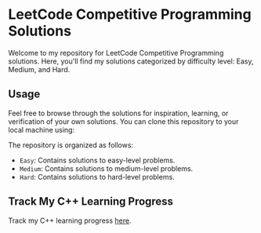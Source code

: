 # LeetCode Competitive Programming Solutions

Welcome to my repository for LeetCode Competitive Programming solutions. Here, you'll find my solutions categorized by difficulty level: Easy, Medium, and Hard.

## Usage

Feel free to browse through the solutions for inspiration, learning, or verification of your own solutions. You can clone this repository to your local machine using:

The repository is organized as follows:

- `Easy`: Contains solutions to easy-level problems.
- `Medium`: Contains solutions to medium-level problems.
- `Hard`: Contains solutions to hard-level problems.

## Track My C++ Learning Progress

Track my C++ learning progress [here](https://github.com/Aadit017/cpp_prc).
